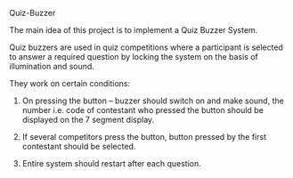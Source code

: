  Quiz-Buzzer

The main idea of this project is to implement a Quiz Buzzer System.


Quiz buzzers are used in quiz competitions where a participant is selected to answer a required question by locking the system on the basis of illumination and sound.


They work on certain conditions:

1.	On pressing the button – buzzer should switch on and make sound, the number i.e. code of contestant who pressed the button should be displayed on the 7 segment display.

2.	 If several competitors press the button, button pressed by the first contestant should be selected.

3.	Entire system should restart after each question.
